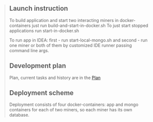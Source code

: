 > ## Launch instruction
> To build application and start two interacting miners in docker-containers just run build-and-start-in-docker.sh
> To just start stopped applications run start-in-docker.sh
>
> To run app in IDEA: first - run start-local-mongo.sh and second - run one miner or both of them by customized IDE
> runner passing command line args. 
>
> ## Development plan
> Plan, current tasks and history are in the [Plan](Plan.md) 
>
> ## Deployment scheme
> Deployment consists of four docker-containers: app and mongo containers for each of two miners, so each miner has
> its own database.